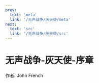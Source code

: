 ```yaml
---
prev:
  text: 'meta'
  link: '/无声战争/灰天使/meta'
next:
  text: 'src'
  link: '/无声战争/灰天使/src'
---
```


# 无声战争-灰天使-序章

作者: John French
